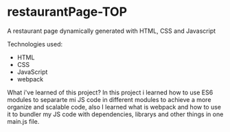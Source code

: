 # restaurantPage-TOP
A restaurant page dynamically generated with HTML, CSS and Javascript

Technologies used:
* HTML
* CSS
* JavaScript
* webpack

What i've learned of this project?
In this project i learned how to use ES6 modules to separarte mi JS code in different modules to achieve a more organize and scalable code, also I learned what is webpack and 
how to use it to bundler my JS code with dependencies, librarys and other things in one main.js file.
